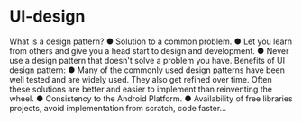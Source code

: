 # UI-design
What is a design pattern? 
● Solution to a common problem. 
● Let you learn from others and give you a head start to design and development. 
● Never use a design pattern that doesn't solve a problem you have. Benefits of UI design pattern: 
● Many of the commonly used design patterns have been well tested and are widely used.
They also get refined over time. Often these solutions are better and easier to implement than reinventing the wheel. 
● Consistency to the Android Platform.
● Availability of free libraries projects, avoid implementation from scratch, code faster...
